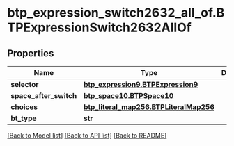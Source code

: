 # btp_expression_switch2632_all_of.BTPExpressionSwitch2632AllOf

## Properties
Name | Type | Description | Notes
------------ | ------------- | ------------- | -------------
**selector** | [**btp_expression9.BTPExpression9**](BTPExpression9.md) |  | [optional] 
**space_after_switch** | [**btp_space10.BTPSpace10**](BTPSpace10.md) |  | [optional] 
**choices** | [**btp_literal_map256.BTPLiteralMap256**](BTPLiteralMap256.md) |  | [optional] 
**bt_type** | **str** |  | [optional] 

[[Back to Model list]](../README.md#documentation-for-models) [[Back to API list]](../README.md#documentation-for-api-endpoints) [[Back to README]](../README.md)



